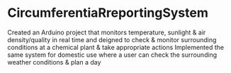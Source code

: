 # CircumferentiaRreportingSystem
Created an Arduino project that monitors temperature, sunlight &amp; air density/quality in real time and deigned to check &amp; monitor surrounding conditions at a chemical plant &amp; take appropriate actions Implemented the same system for domestic use where a user can check the surrounding weather conditions &amp; plan a day

